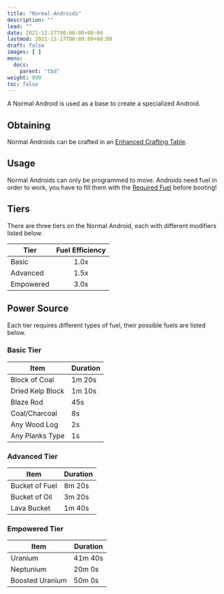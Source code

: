 ```yaml
---
title: "Normal-Androids"
description: ""
lead: ""
date: 2021-12-27T00:00:00+08:00
lastmod: 2021-12-27T00:00:00+08:00
draft: false
images: [ ]
menu:
  docs:
    parent: "tbd"
weight: 999
toc: false
---
```


A Normal Android is used as a base to create a specialized Android.

## Obtaining

Normal Androids can be crafted in an [Enhanced Crafting Table](/docs/slimefun/enhanced-crafting-table).

## Usage

Normal Androids can only be programmed to move. Androids need fuel in order to work, you have to fill them with the [Required Fuel](/docs/slimefun/normal-androids#power-source) before booting!

## Tiers

There are three tiers on the Normal Android, each with different modifiers listed below.

| Tier      | Fuel Efficiency |
| --------- |:---------------:|
| Basic     |      1.0x       |
| Advanced  |      1.5x       |
| Empowered |      3.0x       |

## Power Source

Each tier requires different types of fuel, their possible fuels are listed below.

### Basic Tier

| Item             | Duration |
| ---------------- | -------- |
| Block of Coal    | 1m 20s   |
| Dried Kelp Block | 1m 10s   |
| Blaze Rod        | 45s      |
| Coal/Charcoal    | 8s       |
| Any Wood Log     | 2s       |
| Any Planks Type  | 1s       |

### Advanced Tier

| Item           | Duration |
| -------------- | -------- |
| Bucket of Fuel | 8m 20s   |
| Bucket of Oil  | 3m 20s   |
| Lava Bucket    | 1m 40s   |

### Empowered Tier

| Item            | Duration |
| --------------- | -------- |
| Uranium         | 41m 40s  |
| Neptunium       | 20m 0s   |
| Boosted Uranium | 50m 0s   |
